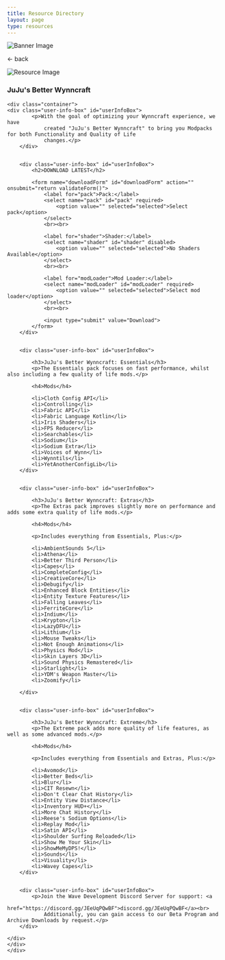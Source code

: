 ```yaml
---
title: Resource Directory
layout: page
type: resources
---
```

<style>
    hr.has-background-black {
        display: none;
    }

    h1.title {
        display: none;
    }
</style>
<link rel="stylesheet" href="styles.css">
<body>
<script src="jujus-better-wynncraft.js"></script>

<div class="banner">
    <img src="https://cdn.scyted.tv/website-assets/resource-portal/banner.jpg" alt="Banner Image" class="banner-image">
  </div>

<div class="resource-container">
  
  <div class="resource-wrapper">
  
  <div class="resource-back" onclick="backButton()"><p>← back</p></div>

  <div class="resource-info-box">
    <img src="https://cdn.scyted.tv/jujus-better-wynncraft/logo.png" alt="Resource Image" class="resource-image">
    <h3>JuJu's Better Wynncraft</h3>
  </div>
  
  </div>
  
<div class="resource-box">

  <div id="login-container" class="login-container">
  </div>

  <style>
    .user-info-box {
        flex: 1;
        padding: 20px;
        background-color: #fff;
        border-radius: 8px;
        margin-top: 10px;
        text-align: left;
    }
    </style>
    <div class="container">
    <div class="user-info-box" id="userInfoBox">
            <p>With the goal of optimizing your Wynncraft experience, we have
                created "JuJu's Better Wynncraft" to bring you Modpacks for both Functionality and Quality of Life
                changes.</p>
        </div>


        <div class="user-info-box" id="userInfoBox">
            <h2>DOWNLOAD LATEST</h2>

            <form name="downloadForm" id="downloadForm" action="" onsubmit="return validateForm()">
                <label for="pack">Pack:</label>
                <select name="pack" id="pack" required>
                    <option value="" selected="selected">Select pack</option>
                </select>
                <br><br>

                <label for="shader">Shader:</label>
                <select name="shader" id="shader" disabled>
                    <option value="" selected="selected">No Shaders Available</option>
                </select>
                <br><br>

                <label for="modLoader">Mod Loader:</label>
                <select name="modLoader" id="modLoader" required>
                    <option value="" selected="selected">Select mod loader</option>
                </select>
                <br><br>

                <input type="submit" value="Download">
            </form>
        </div>


        <div class="user-info-box" id="userInfoBox">

            <h3>JuJu's Better Wynncraft: Essentials</h3>
            <p>The Essentials pack focuses on fast performance, whilst also including a few quality of life mods.</p>

            <h4>Mods</h4>

            <li>Cloth Config API</li>
            <li>Controlling</li>
            <li>Fabric API</li>
            <li>Fabric Language Kotlin</li>
            <li>Iris Shaders</li>
            <li>FPS Reducer</li>
            <li>Searchables</li>
            <li>Sodium</li>
            <li>Sodium Extra</li>
            <li>Voices of Wynn</li>
            <li>Wynntils</li>
            <li>YetAnotherConfigLib</li>
        </div>


        <div class="user-info-box" id="userInfoBox">

            <h3>JuJu's Better Wynncraft: Extras</h3>
            <p>The Extras pack improves slightly more on performance and adds some extra quality of life mods.</p>

            <h4>Mods</h4>

            <p>Includes everything from Essentials, Plus:</p>

            <li>AmbientSounds 5</li>
            <li>Athena</li>
            <li>Better Third Person</li>
            <li>Capes</li>
            <li>CompleteConfig</li>
            <li>CreativeCore</li>
            <li>Debugify</li>
            <li>Enhanced Block Entities</li>
            <li>Entity Texture Features</li>
            <li>Falling Leaves</li>
            <li>FerriteCore</li>
            <li>Indium</li>
            <li>Krypton</li>
            <li>LazyDFU</li>
            <li>Lithium</li>
            <li>Mouse Tweaks</li>
            <li>Not Enough Animations</li>
            <li>Physics Mod</li>
            <li>Skin Layers 3D</li>
            <li>Sound Physics Remastered</li>
            <li>Starlight</li>
            <li>YDM's Weapon Master</li>
            <li>Zoomify</li>

        </div>


        <div class="user-info-box" id="userInfoBox">

            <h3>JuJu's Better Wynncraft: Extreme</h3>
            <p>The Extreme pack adds more quality of life features, as well as some advanced mods.</p>

            <h4>Mods</h4>

            <p>Includes everything from Essentials and Extras, Plus:</p>

            <li>Avomod</li>
            <li>Better Beds</li>
            <li>Blur</li>
            <li>CIT Resewn</li>
            <li>Don't Clear Chat History</li>
            <li>Entity View Distance</li>
            <li>Inventory HUD+</li>
            <li>More Chat History</li>
            <li>Reese's Sodium Options</li>
            <li>Replay Mod</li>
            <li>Satin API</li>
            <li>Shoulder Surfing Reloaded</li>
            <li>Show Me Your Skin</li>
            <li>ShowMeMyDPS!</li>
            <li>Sounds</li>
            <li>Visuality</li>
            <li>Wavey Capes</li>
        </div>


        <div class="user-info-box" id="userInfoBox">
            <p>Join the Wave Development Discord Server for support: <a
                    href="https://discord.gg/JEeUqPQwBF">discord.gg/JEeUqPQwBF</a><br>
                Additionally, you can gain access to our Beta Program and Archive Downloads by request.</p>
        </div>

    </div>
    </div>
    </div>

<script src="https://api.scyted.tv/wave-development/dashboard/page-loading-script.js"></script>
<script src="index-script.js"></script>
<script src="insert-scripts.js"></script>
<script async src="https://www.googletagmanager.com/gtag/js?id=G-LF3ZTHGQHE"></script>

</body>